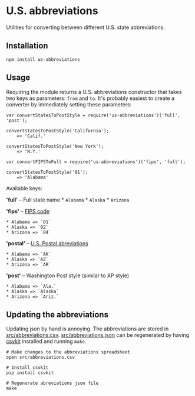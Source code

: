 # U.S. abbreviations

Utilities for converting between different U.S. state abbreviations.

## Installation

    npm install us-abbreviations

## Usage

Requiring the module returns a U.S. abbreviations constructor that takes
two keys as parameters: `from` and `to`. It's probably easiest to create
a converter by immediately setting these parameters:

    var convertStatesToPostStyle = require('us-abbreviations')('full', 'post');

    convertStatesToPostStyle('California');
        => 'Calif.'

    convertStatesToPostStyle('New York');
        => 'N.Y.'

    var convertFIPSToFull = require('us-abbreviations')('fips', 'full');

    convertStatesToPostStyle('01');
        => 'Alabama'

Available keys:

**'full'** – Full state name
    * `Alabama`
    * `Alaska`
    * `Arizona`

**'fips'** – [FIPS code](https://en.wikipedia.org/wiki/Federal_Information_Processing_Standards)

    * Alabama => `01`
    * Alaska => `02`
    * Arizona => `04`

**'postal'** – [U.S. Postal abreviations](http://www.gis.co.clay.mn.us/USPS.htm#states)

    * Alabama => `AK`
    * Alaska => `AZ`
    * Arizona => `AR`

**'post'** – Washington Post style (similar to AP style)

    * Alabama => `Ala.`
    * Alaska => `Alaska`
    * Arizona => `Ariz.`

## Updating the abbreviations

Updating json by hand is annoying. The abbreviations are stored in
[src/abbreviations.csv](src/abbreviations.csv).
[src/abbreviations.json](src/abbreviations.json) can be regenerated by having
[csvkit](http://csvkit.readthedocs.org) installed and running `make`.

    # Make changes to the abbreviations spreadsheet
    open src/abbreviations.csv

    # Install csvkit
    pip install csvkit

    # Regenerate abreviations json file
    make

